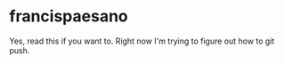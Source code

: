 # francispaesano
Yes, read this if you want to. Right now I'm trying to figure out how to git push.
